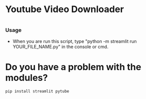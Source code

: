 # Youtube Video Downloader
#
### Usage

- When you are run this script, type "python -m streamlit run YOUR_FILE_NAME.py" in the console or cmd.

# Do you have a problem with the modules?

```
pip install streamlit pytube
```
